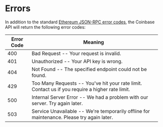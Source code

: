 # Errors

<aside class="notice">
In addition to the standard <a href="https://github.com/ethereum/wiki/wiki/JSON-RPC-Error-Codes-Improvement-Proposal#json-rpc-standard-errors">Ethereum JSON-RPC error codes</a>, the Coinbase API will return the following error codes:
</aside>



Error Code | Meaning
---------- | -------
400 | Bad Request -- Your request is invalid.
401 | Unauthorized -- Your API key is wrong.
404 | Not Found -- The specified endpoint could not be found.
429 | Too Many Requests -- You've hit your rate limit. Contact us if you require a higher rate limit.
500 | Internal Server Error -- We had a problem with our server. Try again later.
503 | Service Unavailable -- We're temporarily offline for maintenance. Please try again later.
